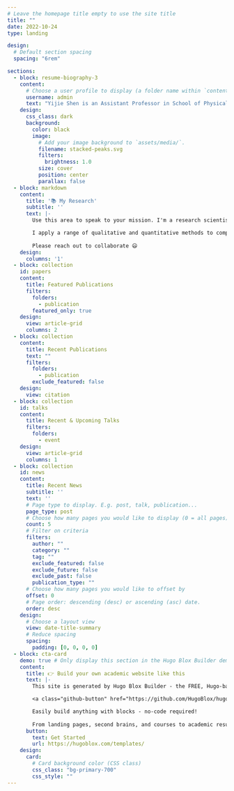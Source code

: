 ```yaml
---
# Leave the homepage title empty to use the site title
title: ""
date: 2022-10-24
type: landing

design:
  # Default section spacing
  spacing: "6rem"

sections:
  - block: resume-biography-3
    content:
      # Choose a user profile to display (a folder name within `content/authors/`)
      username: admin
      text: "Yijie Shen is an Assistant Professor in School of Physical and Mathematical Sciences & School of Electrical and Electronic Engineering, Nanyang Technological University. He was previously a Marie Curie Senior Research Fellow in Nanophotonics & Metamaterials Group (Nikolay I. Zheludev group) in Optoelectronics Research Centre (ORC), University of Southampton, Southampton, UK, funded by MULTIPLY Marie S.-Curie Postdoctoral Fellowships in Photonics. He received the Ph.D. degree in optical engineering at the Department of Precision Instrument, Tsinghua University, Beijing, China, in 2019. He received the B.S. degree in mechanical engineering and automation from South China University of Technology, Guangzhou, China, in 2015. During Mar. 2019 to Jun. 2019, he was invited as a visiting researcher in School of Physics: Structured Light Laboratory (Andrew Forbes group), University of the Witwatersrand (Wits University), Johannesburg, South Africa, and also invited as a visiting researcher in National Laser Centre, Council for Scientific and Industrial Research (CSIR), Pretoria, South Africa. He is a member of the Chinese Optical Society (COS) and Chinese Society of Theoretical and Applied Mechanics. He was an invited member of the Optical Society of America (OSA), specially a fellow member in the Systems and Instrumentation Group in which. He is an invited Affiliate Member of The International Institute for Sustainability with Knotted Chiral Meta Matter (SKCM2). He won the Wang Da-Heng Optics Award (COS, China) in 2019. He was recognized as an honorary Rosalind Member of London Journals Press in 2021. He is a national first-grade computer aided designer and cartographer in China. He won the IOP and OSA Outstanding Reviewer Awards in 2020. He is an Editorial Board Member and Advisory Panel Member of Journal of Optics. He is a guest editor in Communication Materials. He has published more than 70 papers in high-impact journals including Nature, Nature Photonics, Nature Communications, Light: Science & Applications, Laser & Photonics Reviews, Optica, ACS Photonics, Nanophotonics, etc., with over thousands citations."
    design:
      css_class: dark
      background:
        color: black
        image:
          # Add your image background to `assets/media/`.
          filename: stacked-peaks.svg
          filters:
            brightness: 1.0
          size: cover
          position: center
          parallax: false
  - block: markdown
    content:
      title: '📚 My Research'
      subtitle: ''
      text: |-
        Use this area to speak to your mission. I'm a research scientist in the Moonshot team at DeepMind. I blog about machine learning, deep learning, and moonshots.

        I apply a range of qualitative and quantitative methods to comprehensively investigate the role of science and technology in the economy.
        
        Please reach out to collaborate 😃
    design:
      columns: '1'
  - block: collection
    id: papers
    content:
      title: Featured Publications
      filters:
        folders:
          - publication
        featured_only: true
    design:
      view: article-grid
      columns: 2
  - block: collection
    content:
      title: Recent Publications
      text: ""
      filters:
        folders:
          - publication
        exclude_featured: false
    design:
      view: citation
  - block: collection
    id: talks
    content:
      title: Recent & Upcoming Talks
      filters:
        folders:
          - event
    design:
      view: article-grid
      columns: 1
  - block: collection
    id: news
    content:
      title: Recent News
      subtitle: ''
      text: ''
      # Page type to display. E.g. post, talk, publication...
      page_type: post
      # Choose how many pages you would like to display (0 = all pages)
      count: 5
      # Filter on criteria
      filters:
        author: ""
        category: ""
        tag: ""
        exclude_featured: false
        exclude_future: false
        exclude_past: false
        publication_type: ""
      # Choose how many pages you would like to offset by
      offset: 0
      # Page order: descending (desc) or ascending (asc) date.
      order: desc
    design:
      # Choose a layout view
      view: date-title-summary
      # Reduce spacing
      spacing:
        padding: [0, 0, 0, 0]
  - block: cta-card
    demo: true # Only display this section in the Hugo Blox Builder demo site
    content:
      title: 👉 Build your own academic website like this
      text: |-
        This site is generated by Hugo Blox Builder - the FREE, Hugo-based open source website builder trusted by 250,000+ academics like you.

        <a class="github-button" href="https://github.com/HugoBlox/hugo-blox-builder" data-color-scheme="no-preference: light; light: light; dark: dark;" data-icon="octicon-star" data-size="large" data-show-count="true" aria-label="Star HugoBlox/hugo-blox-builder on GitHub">Star</a>

        Easily build anything with blocks - no-code required!
        
        From landing pages, second brains, and courses to academic resumés, conferences, and tech blogs.
      button:
        text: Get Started
        url: https://hugoblox.com/templates/
    design:
      card:
        # Card background color (CSS class)
        css_class: "bg-primary-700"
        css_style: ""
---
```

